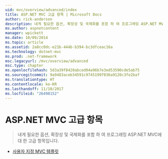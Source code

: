 ```yaml
---
uid: mvc/overview/advanced/index
title: ASP.NET MVC 고급 항목 | Microsoft Docs
author: rick-anderson
description: 내게 필요한 옵션, 확장성 및 국제화를 포함 하 여 프로그래밍 ASP.NET MVC에 대 한 고급 항목입니다.
ms.author: aspnetcontent
manager: wpickett
ms.date: 10/09/2014
ms.topic: article
ms.assetid: 2a8cc0dc-e21b-444b-b394-bc3dfceac16a
ms.technology: dotnet-mvc
ms.prod: .net-framework
msc.legacyurl: /mvc/overview/advanced
msc.type: chapter
ms.openlocfilehash: 5d3a39f8420abced04a96b7e3ed53590cde5ab75
ms.sourcegitcommit: 9a9483aceb34591c97451997036a9120c3fe2baf
ms.translationtype: HT
ms.contentlocale: ko-KR
ms.lasthandoff: 11/10/2017
ms.locfileid: "26498152"
---
```

<a name="aspnet-mvc-advanced-topics"></a>ASP.NET MVC 고급 항목
====================
> 내게 필요한 옵션, 확장성 및 국제화를 포함 하 여 프로그래밍 ASP.NET MVC에 대 한 고급 항목입니다.


- [사용자 지정 MVC 템플릿](custom-mvc-templates.md)
